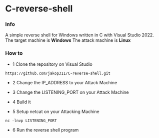 # C-reverse-shell

### Info

A simple reverse shell for Windows written in C with Visual Studio 2022.
The target machine is **Windows**
The attack machine is **Linux**

### How to

 * 1 Clone the repository on Visual Studio
```
https://github.com/jakop311/C-reverse-shell.git
```
 * 2 Change the IP_ADDRESS to your Attack Machine

 * 3 Change the LISTENING_PORT on your Attack Machine

 * 4 Build it

 * 5 Setup netcat on your Attacking Machine
```
nc -lnvp LISTENING_PORT
```
 * 6 Run the reverse shell program
